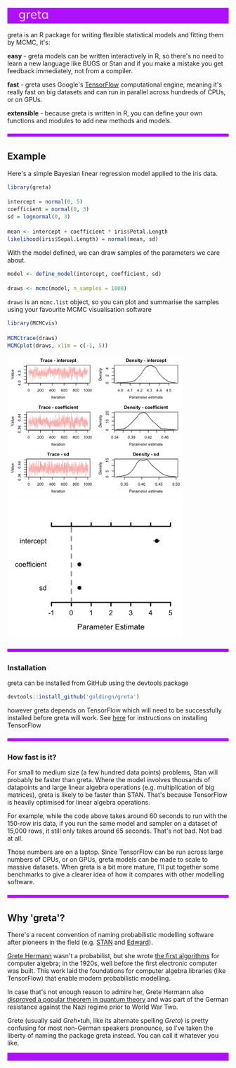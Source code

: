 ![](README_files/figure-markdown_github/top_banner-1.png)

greta is an R package for writing flexible statistical models and fitting them by MCMC, it's:

**easy** - greta models can be written interactively in R, so there's no need to learn a new language like BUGS or Stan and if you make a mistake you get feedback immediately, not from a compiler.

**fast** - greta uses Google's [TensorFlow](https://www.tensorflow.org/) computational engine, meaning it's really fast on big datasets and can run in parallel across hundreds of CPUs, or on GPUs.

**extensible** - because greta is written in R, you can define your own functions and modules to add new methods and models.

![](README_files/figure-markdown_github/banner_1-1.png)

Example
-------

Here's a simple Bayesian linear regression model applied to the iris data.

``` r
library(greta)

intercept = normal(0, 5)
coefficient = normal(0, 3)
sd = lognormal(0, 3)

mean <- intercept + coefficient * iris$Petal.Length
likelihood(iris$Sepal.Length) = normal(mean, sd)
```

With the model defined, we can draw samples of the parameters we care about.

``` r
model <- define_model(intercept, coefficient, sd)

draws <- mcmc(model, n_samples = 1000)
```

`draws` is an `mcmc.list` object, so you can plot and summarise the samples using your favourite MCMC visualisation software

``` r
library(MCMCvis)

MCMCtrace(draws)
MCMCplot(draws, xlim = c(-1, 5))
```

<img src="README_files/figure-markdown_github/vis-1.png" width="400px" /><img src="README_files/figure-markdown_github/vis-2.png" width="400px" />

![](README_files/figure-markdown_github/banner_2-1.png)

### Installation

greta can be installed from GitHub using the devtools package

``` r
devtools::install_github('goldingn/greta')
```

however greta depends on TensorFlow which will need to be successfully installed before greta will work. See [here](https://www.tensorflow.org/install/) for instructions on installing TensorFlow

![](README_files/figure-markdown_github/banner_4-1.png)

### How fast is it?

For small to medium size (a few hundred data points) problems, Stan will probably be faster than greta. Where the model involves thousands of datapoints and large linear algebra operations (e.g. multiplication of big matrices), greta is likely to be faster than STAN. That's because TensorFlow is heavily optimised for linear algebra operations.

For example, while the code above takes around 60 seconds to run with the 150-row iris data, if you run the same model and sampler on a dataset of 15,000 rows, it still only takes around 65 seconds. That's not bad. Not bad at all.

Those numbers are on a laptop. Since TensorFlow can be run across large numbers of CPUs, or on GPUs, greta models can be made to scale to massive datasets. When greta is a bit more mature, I'll put together some benchmarks to give a clearer idea of how it compares with other modelling software.

![](README_files/figure-markdown_github/banner_3-1.png)

Why 'greta'?
------------

There's a recent convention of naming probabilistic modelling software after pioneers in the field (e.g. [STAN](https://en.wikipedia.org/wiki/Stanislaw_Ulam) and [Edward](https://en.wikipedia.org/wiki/George_E._P._Box)).

[Grete Hermann](https://en.wikipedia.org/wiki/Grete_Hermann) wasn't a probabilist, but she wrote [the first algorithms](http://dl.acm.org/citation.cfm?id=307342&coll=portal&dl=ACM) for computer algebra; in the 1920s, well before the first electronic computer was built. This work laid the foundations for computer algebra libraries (like TensorFlow) that enable modern probabilistic modelling.

In case that's not enough reason to admire her, Grete Hermann also [disproved a popular theorem in quantum theory](https://arxiv.org/pdf/0812.3986.pdf) and was part of the German resistance against the Nazi regime prior to World War Two.

Grete (usually said *Greh*•tuh, like its alternate spelling *Greta*) is pretty confusing for most non-German speakers pronounce, so I've taken the liberty of naming the package greta instead. You can call it whatever you like.

![](README_files/figure-markdown_github/bottom_banner-1.png)
